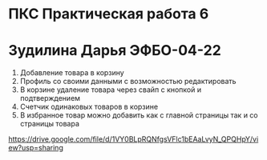 # ПКС Практическая работа 6

# Зудилина Дарья ЭФБО-04-22

1. Добавление товара в корзину
2. Профиль со своими данными с возможностью редактировать 
3. В корзине  удаление товара через свайп с кнопкой и подтверждением 
4. Счетчик одинаковых товаров в корзине 
5. В избранное товар можно добавить как с главной страницы так и со страницы товара 


https://drive.google.com/file/d/1VY0BLpRQNfgsVFlc1bEAaLvyN_QPQHpY/view?usp=sharing
